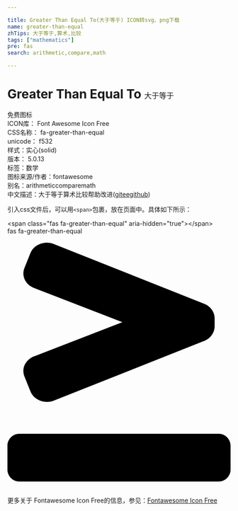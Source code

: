 ```yaml
---

title: Greater Than Equal To(大于等于) ICON转svg、png下载
name: greater-than-equal
zhTips: 大于等于,算术,比较
tags: ["mathematics"]
pre: fas
search: arithmetic,compare,math

---
```


# Greater Than Equal To  <small style="font-size: 60%;font-weight: 100">大于等于</small>


<div class="detail-page">
<p>
<span><span class="badge-success badge">免费图标</span> </span>
<br/>
<span>
ICON库：
<span class="badge-secondary badge">Font Awesome Icon Free</span> 
</span>
<br/>
<span>
CSS名称：
<span class="badge-secondary badge">fa-greater-than-equal</span> 
</span>
<br/>
<span>
unicode：
<span class="badge-secondary badge">f532</span> 
<copy-btn content='f532' btn-title=""></copy-btn>
<copy-btn :content='String.fromCodePoint(parseInt("f532", 16))' btn-title="复制U"></copy-btn>
</span><br/><span>样式：<span class="badge-light badge">实心(solid)</span></span>
<br/>
<span>
版本：
<span class="badge-secondary badge">5.0.13</span> 
</span><br/><span>标签：<span class="badge-light badge"><router-link to="/tags/mathematics.html">数学</router-link></span></span>
<br/>
<span>图标来源/作者：<span class="badge-light badge">fontawesome</span></span> 
<br/>
<span>别名：<span class="badge-light badge">arithmetic</span><span class="badge-light badge">compare</span><span class="badge-light badge">math</span></span><br/><span class="zh-detail">中文描述：<span class="badge-primary badge">大于等于</span><span class="badge-primary badge">算术</span><span class="badge-primary badge">比较</span><span class="help-link"><span>帮助改进</span>(<a href="https://gitee.com/liuwave/icon-helper/edit/master/json/fontawesome/solid/greater-than-equal.json" target="_blank" rel="noopener noreferrer">gitee</a><a href="https://github.com/liuwave/icon-helper/edit/master/json/fontawesome/solid/greater-than-equal.json" target="_blank" rel="noopener noreferrer">github</a></span>)</span><br/>
</p>
</div>
<div class="alert alert-dark">
  <i class="fas fa-greater-than-equal fa-xs"></i>
  <i class="fas fa-greater-than-equal fa-sm"></i>
  <i class="fas fa-greater-than-equal fa-lg"></i>
  <i class="fas fa-greater-than-equal fa-2x"></i>
  <i class="fas fa-greater-than-equal fa-3x"></i>
  <i class="fas fa-greater-than-equal fa-5x"></i>
  <i class="fas fa-greater-than-equal fa-7x"></i>
</div>
<div>
  <p>引入css文件后，可以用<code>&lt;span&gt;</code>包裹，放在页面中。具体如下所示：    
  </p>
  <div class="alert alert-primary" style="font-size: 14px">
    &lt;span class="fas fa-greater-than-equal" aria-hidden="true"&gt;&lt;/span&gt;
    <copy-btn content='<span class="fas fa-greater-than-equal" aria-hidden="true"></span>'></copy-btn>
  </div>
  <div class="alert alert-secondary">
    <i class="fas fa-greater-than-equal"
    style="font-size: 24px"
    aria-hidden="true"></i> fas fa-greater-than-equal
    <copy-btn content="fas fa-greater-than-equal" btn-title="复制图标名称"></copy-btn>
  </div>
</div>
<div id="svg" class="svg-wrap">
<svg xmlns="http://www.w3.org/2000/svg" viewBox="0 0 448 512"><path d="M55.22 107.69l175.56 68.09-175.44 68.05c-18.39 6.03-27.88 24.39-21.2 41l12.09 30.08c6.68 16.61 26.99 25.19 45.38 19.15L393.02 214.2c13.77-4.52 22.98-16.61 22.98-30.17v-15.96c0-13.56-9.21-25.65-22.98-30.17L91.3 17.92c-18.29-6-38.51 2.53-45.15 19.06L34.12 66.9c-6.64 16.53 2.81 34.79 21.1 40.79zM424 400H24c-13.25 0-24 10.74-24 24v48c0 13.25 10.75 24 24 24h400c13.25 0 24-10.75 24-24v-48c0-13.26-10.75-24-24-24z"/></svg>
</div>
<detail full-name='fa-greater-than-equal'></detail>
    
<div><p>更多关于  Fontawesome Icon Free的信息，参见：<a target="_blank" href="https://iconhelper.cn/fontawesome.html">Fontawesome Icon Free</a>
</p></div>
